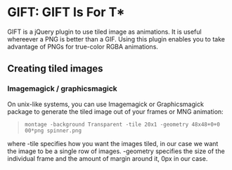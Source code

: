 GIFT: GIFT Is For T*
====================

GIFT is a jQuery plugin to use tiled image as animations. It is useful
whereever a PNG is better than a GIF. Using this plugin enables you to take
advantage of PNGs for true-color RGBA animations.


Creating tiled images
---------------------

### Imagemagick / graphicsmagick

On unix-like systems, you can use Imagemagick or Graphicsmagick package to
generate the tiled image out of your frames or MNG animation:

>`montage -background Transparent -tile 20x1 -geometry 48x48+0+0 00*png spinner.png`

where -tile specifies how you want the images tiled, in our case we want the
image to be a single row of images. -geometry specifies the size of the
individual frame and the amount of margin around it, 0px in our case.


